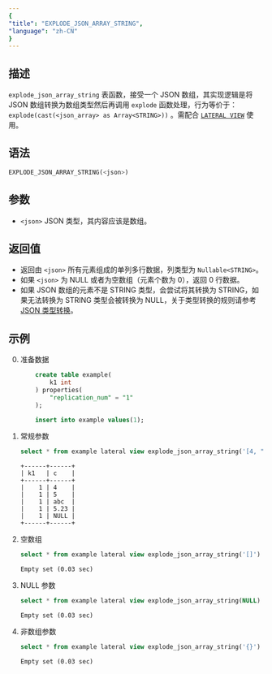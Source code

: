 ```yaml
---
{
"title": "EXPLODE_JSON_ARRAY_STRING",
"language": "zh-CN"
}
---
```


## 描述
`explode_json_array_string` 表函数，接受一个 JSON 数组，其实现逻辑是将 JSON 数组转换为数组类型然后再调用 `explode` 函数处理，行为等价于：`explode(cast(<json_array> as Array<STRING>))`
。需配合 [`LATERAL VIEW`](../../../query-data/lateral-view.md) 使用。

## 语法
```sql
EXPLODE_JSON_ARRAY_STRING(<json>)
```

## 参数
- `<json>` JSON 类型，其内容应该是数组。

## 返回值
- 返回由 `<json>` 所有元素组成的单列多行数据，列类型为 `Nullable<STRING>`。
- 如果 `<json>` 为 NULL 或者为空数组（元素个数为 0），返回 0 行数据。
- 如果 JSON 数组的元素不是 STRING 类型，会尝试将其转换为 STRING，如果无法转换为 STRING 类型会被转换为 NULL，关于类型转换的规则请参考 [JSON 类型转换](../../basic-element/sql-data-types/conversion/json-conversion.md)。

## 示例
0. 准备数据
    ```sql
        create table example(
            k1 int
        ) properties(
            "replication_num" = "1"
        );

        insert into example values(1);
    ```
1. 常规参数
    ```sql
    select * from example lateral view explode_json_array_string('[4, "5", "abc", 5.23, null]') t2 as c;
    ```
    ```text
    +------+------+
    | k1   | c    |
    +------+------+
    |    1 | 4    |
    |    1 | 5    |
    |    1 | abc  |
    |    1 | 5.23 |
    |    1 | NULL |
    +------+------+
    ```
2. 空数组
    ```sql
    select * from example lateral view explode_json_array_string('[]') t2 as c;
    ```
    ```text
    Empty set (0.03 sec)
    ```
3. NULL 参数
    ```sql
    select * from example lateral view explode_json_array_string(NULL) t2 as c;
    ```
    ```text
    Empty set (0.03 sec)
    ```
4. 非数组参数
    ```sql
    select * from example lateral view explode_json_array_string('{}') t2 as c;
    ```
    ```text
    Empty set (0.03 sec)
    ```